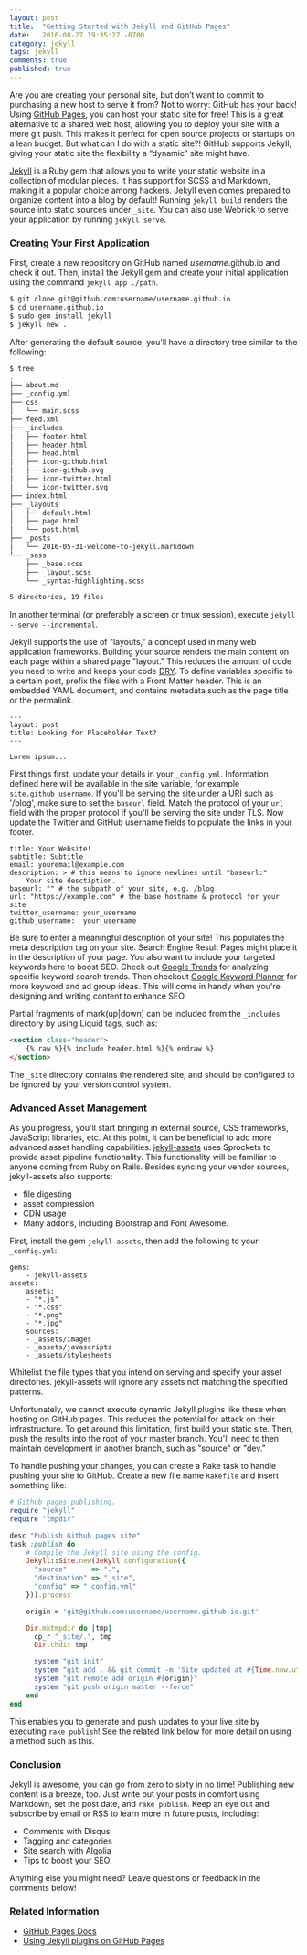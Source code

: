 ```yaml
---
layout: post
title:  "Getting Started with Jekyll and GitHub Pages"
date:   2016-08-27 19:35:27 -0700
category: jekyll
tags: jekyll
comments: true
published: true
---
```


Are you are creating your personal site, but don’t want to commit to purchasing a new host to serve it from? Not to worry: GitHub has your back! Using [GitHub Pages](https://pages.github.com/), you can host your static site for free! This is a great alternative to a shared web host, allowing you to deploy your site with a mere git push. This makes it perfect for open source projects or startups on a lean budget. But what can I do with a static site?! GitHub supports Jekyll, giving your static site the flexibility a “dynamic” site might have.

[Jekyll](https://jekyllrb.com/) is a Ruby gem that allows you to write your static website in a collection of modular pieces. It has support for SCSS and Markdown, making it a popular choice among hackers. Jekyll even comes prepared to organize content into a blog by default! Running `jekyll build` renders the source into static sources under `_site`. You can also use Webrick to serve your application by running `jekyll serve`.

### Creating Your First Application
First, create a new repository on GitHub named _username_.github.io and check it out. Then, install the Jekyll gem and create your initial application using the command `jekyll app ./path`.


```bash
$ git clone git@github.com:username/username.github.io
$ cd username.github.io
$ sudo gem install jekyll
$ jekyll new .
```

After generating the default source, you'll have a directory tree similar to the following:

```bash
$ tree 
.
├── about.md
├── _config.yml
├── css
│   └── main.scss
├── feed.xml
├── _includes
│   ├── footer.html
│   ├── header.html
│   ├── head.html
│   ├── icon-github.html
│   ├── icon-github.svg
│   ├── icon-twitter.html
│   └── icon-twitter.svg
├── index.html
├── _layouts
│   ├── default.html
│   ├── page.html
│   └── post.html
├── _posts
│   └── 2016-05-31-welcome-to-jekyll.markdown
└── _sass
    ├── _base.scss
    ├── _layout.scss
    └── _syntax-highlighting.scss

5 directories, 19 files
```

In another terminal (or preferably a screen or tmux session), execute `jekyll --serve --incremental`.

Jekyll supports the use of "layouts," a concept used in many web application frameworks. Building your source renders the main content on each page within a shared page "layout." This reduces the amount of code you need to write and keeps your code [DRY](https://en.wikipedia.org/wiki/Don%27t_repeat_yourself). To define variables specific to a certain post, prefix the files with a Front Matter header. This is an embedded YAML document, and contains metadata such as the page title or the permalink.

```
---
layout: post
title: Looking for Placeholder Text?
---

Lorem ipsum...
```
First things first, update your details in your `_config.yml`. Information defined here will be available in the site variable, for example `site.github_username`. If you'll be serving the site under a URI such as '/blog', make sure to set the `baseurl` field. Match the protocol of your `url` field with the proper protocol if you'll be serving the site under TLS. Now update the Twitter and GitHub username fields to populate the links in your footer.

```
title: Your Website!
subtitle: Subtitle
email: youremail@example.com
description: > # this means to ignore newlines until "baseurl:"
    Your site desctiption.
baseurl: "" # the subpath of your site, e.g. /blog
url: "https://example.com" # the base hostname & protocol for your site
twitter_username: your_username
github_username:  your_username
```
Be sure to enter a meaningful description of your site! This populates the meta description tag on your site. Search Engine Result Pages might place it in the description of your page. You also want to include your targeted keywords here to boost SEO. Check out [Google Trends](https://google.com/trends) for analyzing specific keyword search trends. Then checkout [Google Keyword Planner](https://adwords.google.com/KeywordPlanner) for more keyword and ad group ideas. This will come in handy when you're designing and writing content to enhance SEO.

Partial fragments of mark(up\|down) can be included from the `_includes` directory by using Liquid tags, such as:

```html
<section class="header">
    {% raw %}{% include header.html %}{% endraw %}
</section>
```

 The `_site` directory contains the rendered site, and should be configured to be ignored by your version control system.

### Advanced Asset Management
As you progress, you'll start bringing in external source, CSS frameworks, JavaScript libraries, etc. At this point, it can be beneficial to add more advanced asset handling capabilities. [jekyll-assets](https://github.com/jekyll/jekyll-assets) uses Sprockets to provide asset pipeline functionality. This functionality will be familiar to anyone coming from Ruby on Rails. Besides syncing your vendor sources, jekyll-assets also supports:

* file digesting
* asset compression
* CDN usage
* Many addons, including Bootstrap and Font Awesome.

First, install the gem `jekyll-assets`, then add the following to your `_config.yml`:

```
gems:
    - jekyll-assets
assets:
    assets:
    - "*.js"
    - "*.css"
    - "*.png"
    - "*.jpg"
    sources:
    - _assets/images
    - _assets/javascripts
    - _assets/stylesheets
```
Whitelist the file types that you intend on serving and specify your asset directories. jekyll-assets will ignore any assets not matching the specified patterns.

Unfortunately, we cannot execute dynamic Jekyll plugins like these when hosting on GitHub pages. This reduces the potential for attack on their infrastructure. To get around this limitation, first build your static site. Then, push the results into the root of your master branch. You'll need to then maintain development in another branch, such as "source" or "dev."

To handle pushing your changes, you can create a Rake task to handle pushing your site to GitHub. Create a new file name `Rakefile` and insert something like:

```ruby
# Github pages publishing.
require "jekyll"
require 'tmpdir'

desc "Publish Github pages site"
task :publish do
    # Compile the Jekyll site using the config.
    Jekyll::Site.new(Jekyll.configuration({
      "source"      => ".",
      "destination" => "_site",
      "config" => "_config.yml"
    })).process

    origin = 'git@github.com:username/username.github.io.git'

    Dir.mktmpdir do |tmp|
      cp_r "_site/.", tmp
      Dir.chdir tmp

      system "git init"
      system "git add . && git commit -m 'Site updated at #{Time.now.utc}'"
      system "git remote add origin #{origin}"
      system "git push origin master --force"
    end
end
```
This enables you to generate and push updates to your live site by executing `rake publish`! See the related link below for more detail on using a method such as this.

### Conclusion
Jekyll is awesome, you can go from zero to sixty in no time! Publishing new content is a breeze, too. Just write out your posts in comfort using Markdown, set the post date, and `rake publish`. Keep an eye out and subscribe by email or RSS to learn more in future posts, including:

* Comments with Disqus
* Tagging and categories
* Site search with Algolia
* Tips to boost your SEO.

Anything else you might need? Leave questions or feedback in the comments below!

### Related Information
* [GitHub Pages Docs](https://help.github.com/categories/github-pages-basics/)
* [Using Jekyll plugins on GitHub Pages](http://ixti.net/software/2013/01/28/using-jekyll-plugins-on-github-pages.html)
